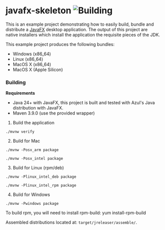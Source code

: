 
# javafx-skeleton ![Building](https://github.com/rcuprak/javafx-skeleton/actions/workflows/maven.yml/badge.svg)

This is an example project demonstrating how to easily build, bundle and distribute a [JavaFX](https://openjfx.io) desktop application.
The output of this project are native installers which install the application the requisite pieces of the JDK.

This example project produces the following bundles:
- Windows (x86_64)
- Linux (x86_64) 
- MacOS X (x86_64)
- MacOS X (Apple Silicon)

### Building

**Requirements**
 - Java 24+ with JavaFX, this project is built and tested with Azul's Java distribution with JavaFX.
 - Maven 3.9.0 (use the provided wrapper)

1. Build the application
```
./mvnw verify
```
2. Build for Mac
```
./mvnw -Posx_arm package

./mvnw -Posx_intel package
```
3. Build for Linux (rpm/deb)


```
./mvnw -Plinux_intel_deb package

./mvnw -Plinux_intel_rpm package
```

4. Build for Windows
```
./mvnw -Pwindows package
```

To build rpm, you will need to install rpm-build:
yum install-rpm-build

Assembled distributions located at: `target/jreleaser/assemble/`.
